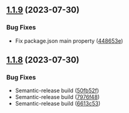 ## [1.1.9](https://github.com/SylvanasCry/schema-registry-ajv/compare/v1.1.8...v1.1.9) (2023-07-30)


### Bug Fixes

* Fix package.json main property ([448653e](https://github.com/SylvanasCry/schema-registry-ajv/commit/448653e2be22a68a63d778d3e146fdc957bdfb20))

## [1.1.8](https://github.com/SylvanasCry/schema-registry-ajv/compare/v1.1.7...v1.1.8) (2023-07-30)


### Bug Fixes

* Semantic-release build ([50fb52f](https://github.com/SylvanasCry/schema-registry-ajv/commit/50fb52f6fee4293ad2b01e18e515ee0ae3d9cb04))
* Semantic-release build ([7976f48](https://github.com/SylvanasCry/schema-registry-ajv/commit/7976f482ab985b9081d864cda07f87577844b219))
* Semantic-release build ([6613c53](https://github.com/SylvanasCry/schema-registry-ajv/commit/6613c53786c57b03dee1ca97ad14cd143331579b))
